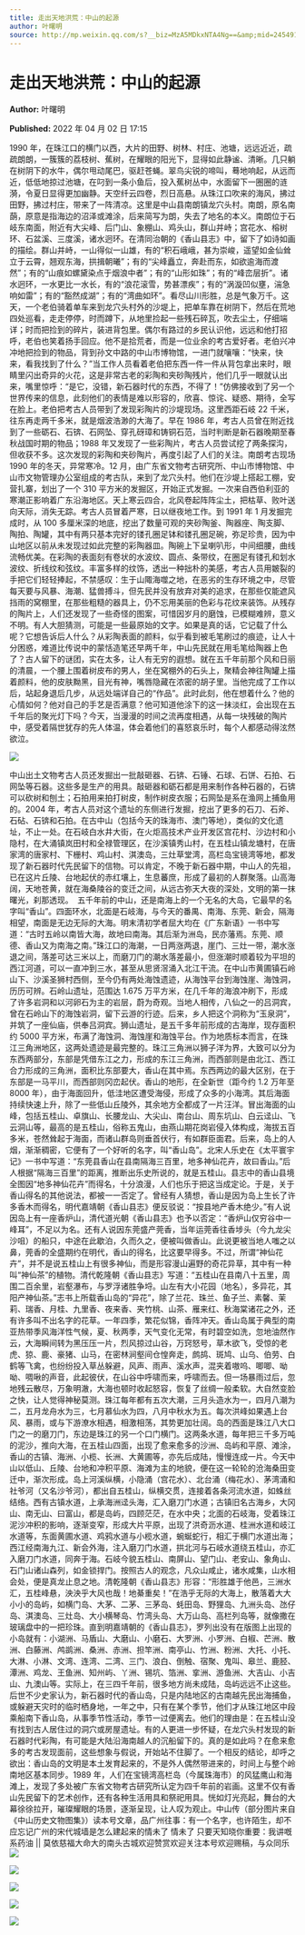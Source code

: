 ```yaml
---
title: 走出天地洪荒：中山的起源
author: 叶曙明
source: http://mp.weixin.qq.com/s?__biz=MzA5MDkxNTA4Ng==&amp;mid=2454912108&amp;idx=1&amp;sn=ce244f09fad26242f66de46119b8b356&amp;chksm=87a2340db0d5bd1bbbeb143f198a23b41c9ee5154ea9e20875feb4fa62234cdab01c56218e68#rd
---
```


# 走出天地洪荒：中山的起源

**Author:** 叶曙明

**Published:** 2022 年 04 月 02 日 17:15

1990 年，在珠江口的横门以西，大片的田野、树林、村庄、池塘，远远近近，疏疏朗朗，一簇簇的荔枝树、蕉树，在耀眼的阳光下，显得如此静谧、清晰。几只躺在树阴下的水牛，偶尔甩动尾巴，驱赶苍蝇。翠鸟尖锐的啼叫，蓦地响起，从远而近，低低地掠过池塘，在叼到一条小鱼后，投入蕉树丛中，水面留下一圈圈的涟漪，令夏日显得更加幽静。天空纤云四卷，烈日高悬。从珠江口吹来的海风，拂过田野，拂过村庄，带来了一阵清凉。这里是中山县南朗镇龙穴头村。南朗，原名南蓢，原意是指海边的沼泽或滩涂，后来简写为朗，失去了地名的本义。南朗位于石岐东南面，附近有大尖峰、后门山、象棚山、鸡头山，群山并峙；宫花水、榕树环、石盆溪、三度溪，诸水迥环。在清同治朝的《香山县志》中，留下了如诗如画的描绘。群山并峙，一山得似一山雄，有的“积石峨峨，甚为崇峻，遥望如金仙耸立于云霄，翘观东海，拱揖朝曦”；有的“尖峰矗立，奔赴而东，如欲逾海而渡然”；有的“山痕如螺黛染点于烟浪中者”；有的“山形如珠”；有的“峰峦层折”。诸水迥环，一水更比一水长，有的“浪花滚雪，势甚漂疾”；有的“涡漩凹似壅，湍急响如雷”；有的“豁然成湖”；有的“湾曲如环”。看尽山川形胜，总是气象万千。这天，一个老伯骑着单车来到龙穴头村外的沙堤上，把单车靠在树阴下，然后在荒地四处巡看，走走停停，时而蹲下，从地里捡起一些残石碎瓦，吹去尘土，仔细端详；时而把捡到的碎片，装进背包里。偶尔有路过的乡民认识他，远远和他打招呼，老伯也笑着扬手回应。他不是拾荒者，而是一位业余的考古爱好者。老伯兴冲冲地把捡到的物品，背到孙文中路的中山市博物馆，一进门就嚷嚷：“快来，快来，看我找到了什么？”当工作人员看着老伯把东西一件一件从背包拿出来时，眼睛里闪出奇异的火花，这是非常古老的彩陶和夹砂陶残片，他们几乎一眼就认出来，嘴里惊呼：“是它，没错，新石器时代的东西，不得了！”仿佛接收到了另一个世界传来的信息，此刻他们的表情是难以形容的，欣喜、惊诧、疑惑、期待，全写在脸上。老伯把考古人员带到了发现彩陶片的沙堤现场。这里西距石岐 22 千米，往东再走两千多米，就是烟波浩渺的大海了。早在 1986 年，考古人员曾在附近找到了一些砺石、石锛、石网坠、穿孔砑璋和铸铜石范，当时判断是新石器晚期至春秋战国时期的物品；1988 年又发现了一些彩陶片，考古人员尝试挖了两条探沟，但收获不多。这次发现的彩陶和夹砂陶片，再度引起了人们的关注。南朗考古现场 1990 年的冬天，异常寒冷。12 月，由广东省文物考古研究所、中山市博物馆、中山市文物管理办公室组成的考古队，来到了龙穴头村。他们在沙堤上搭起工棚，安营扎寨，划出了一个 310 平方米的发掘区，开始正式发掘。一次来自西伯利亚的寒潮正影响着广东沿海地区。天上寒云四合，北风卷起阵阵尘土，把枯草、败叶送向天际，消失无踪。考古人员冒着严寒，日以继夜地工作。到 1991 年 1 月发掘完成时，从 100 多厘米深的地底，挖出了数量可观的夹砂陶釜、陶器座、陶支脚、陶拍、陶罐，其中有两只基本完好的镂孔圈足钵和镂孔圈足碗，弥足珍贵，因为中山地区以前从未发现过如此完整的彩陶器皿。陶碗上下呈喇叭形，中间细腰，曲线流畅优美。在彩陶的表面刻有卷状的水波纹、圆点、条带纹，在圈足有镂孔和划水波纹、折线纹和弦纹。丰富多样的纹饰，透出一种拙朴的美感，考古人员用皴裂的手把它们轻轻捧起，不禁感叹：生于山陬海噬之地，在恶劣的生存环境之中，尽管每天要与风暴、海潮、猛兽搏斗，但先民并没有放弃对美的追求，在那些仅能遮风挡雨的窝棚里，在那些粗糙的器具上，仍不忘用美丽的色彩与花纹来装饰。从残存的陶片上，人们还发现了一些奇怪的图案，可惜因岁月的磨蚀，已模糊难辨，意义不明。有人大胆猜测，可能是一些最原始的文字。如果是真的话，它记载了什么呢？它想告诉后人什么？从彩陶表面的颜料，似乎看到被毛笔刷过的痕迹，让人十分困惑，难道比传说中的蒙恬造笔还早两千年，中山先民就在用毛笔给陶器上色了？古人留下的谜团，实在太多，让人有无穷的遐想。就在五千年前那个风和日丽的清晨，一个腰上围着树皮布的男人，坐在窝棚外的石头上，聚精会神往陶罐上描着颜料，他的皮肤黝黑，目光有神，嘴唇隐藏在浓密的胡子里。当他完成了工作以后，站起身退后几步，从远处端详自己的“作品”。此时此刻，他在想着什么？他的心情如何？他对自己的手艺是否满意？他可知道他涂下的这一抹淡红，会出现在五千年后的聚光灯下吗？今天，当漫漫的时间之流再度相遇，从每一块残破的陶片中，感受着隔世犹存的先人体温，体会着他们的喜怒哀乐时，每个人都感动得泫然欲泣。

![](https://mmbiz.qpic.cn/mmbiz_jpg/PJWG74pLsMb8SibvD7bCPm06njd10PZiciazQibjO3UuNGOVyRGIx5VcKu3P0zbb865y6NToueWamNhJVdVuvYeW5w/640?wx_fmt=jpeg)

中山出土文物考古人员还发掘出一批敲砸器、石锛、石锤、石球、石饼、石拍、石网坠等石器。这些多是生产的用具。敲砸器和砺石都是用来制作各种石器的，石锛可以砍树和刨土；石拍用来拍打树皮，制作树皮衣服；石网坠是系在渔网上捕鱼用的。2004 年，考古人员对这个遗址的东侧进行发掘，挖出了更多的石刀、石斧、石砧、石锛和石拍。在古中山（包括今天的珠海市、澳门等地），类似的文化遗址，不止一处。在石岐白水井大街，在火炬高技术产业开发区宫花村、沙边村和小隐村，在大涌镇岚田村和全禄管理区，在沙溪镇秀山村，在五桂山镇龙塘村，在唐家湾的唐家村、下栅村、鸡山村、淇澳岛，三灶草堂湾，高栏岛宝镜湾等地，都发现了新石器时代先民留下的信物。可以肯定，不晚于新石器中期，中山人的先祖，已在这片丘陵、台地起伏的赤红壤上，生息蕃庶，形成了最初的人群聚落。山高海阔，天地苍黄，就在海桑陵谷的变迁之间，从远古弥天大夜的深处，文明的第一抹曙光，刹那透现。  五千年前的中山，还是南海上的一个无名的大岛，它最早的名字叫“香山”。四面环水，北面是石岐海，与今天的番禺、南海、东莞、新会，隔海相望，南面是无边无际的大海。明末清初学者屈大均在《广东新语》一书中写道：“古时五岭以南皆大海，故地曰南海。其后渐为洲岛，民亦藩焉。东莞、顺德、香山又为南海之南。”珠江口的海潮，一日两涨两退，崖门、三灶一带，潮水涨退之间，落差可达三米以上，而磨刀门的潮水落差最小，但涨潮时顺着较为平坦的西江河道，可以一直冲到三水，甚至从思贤滘涌入北江干流。在中山市黄圃镇石岭山下、沙溪圣狮村西侧，至今仍有两处海蚀遗迹，从海蚀平台到海蚀崖、海蚀洞，历历可辨。石岭山遗址，范围达 1.675 万平方米，在几千年的海浪冲刷下，形成了许多岩洞和以河卵石为主的岩层，蔚为奇观。当地人相传，八仙之一的吕洞宾，曾在石岭山下的海蚀岩洞，留下云游的行迹。后来，乡人把这个洞称为“玉泉洞”，并筑了一座仙庙，供奉吕洞宾。狮山遗址，是五千多年前形成的古海岸，现存面积约 5000 平方米，布满了海蚀洞、海蚀崖和海蚀平台。作为地质标本而言，在珠江三角洲地区，这两处遗迹是最完整的。珠江三角洲以狮子洋为界，大致可以分为东西两部分，东部是凭借东江之力，形成的东江三角洲，而西部则是由北江、西江合力形成的三角洲，面积比东部要大，香山在其中焉。东西两边的最大区别，在于东部是一马平川，而西部则冈峦起伏。香山的地形，在全新世（距今约 1.2 万年至 8000 年），由于海面回升，低洼地区遭受海侵，形成了众多的小海湾。其后海面持续快速上升，除了一些低山丘陵外，其余地方全都成了一片汪洋。冒出海面的山峰，包括五桂山、卓旗山、长腰龙山、大尖山、南台山、周东坑山、白云迳山、飞云洞山等，最高的是五桂山，俗称五鬼山，由燕山期花岗岩侵入体构成，海拔五百多米，苍然耸起于海面，而诸山群岛则垂首伏行，有如群臣面君。后来，岛上的人烟，渐渐稠密，它便有了一个好听的名字，叫“香山岛”。北宋人乐史在《太平寰宇记》一书中写道：“东莞县香山在县南隔海三百里，地多神仙花卉，故曰香山。”后人根据“隔海三百里”的距离，推断出乐史所说的，就是五桂山。县志中的香山县境全图因“地多神仙花卉”而得名，十分浪漫，人们也乐于把这当成定论。于是，关于香山得名的其他说法，都被一一否定了。曾经有人猜想，香山是因为岛上生长了许多香木而得名，明代嘉靖朝《香山县志》便反驳说：“按县地产香木绝少。”有人说因岛上有一座香炉山，清代道光朝《香山县志》也予以否定：“香炉山仅穷谷中一峰耳”，不足以为名。还有人说因东莞盛产莞香，当年运莞香往香埗头（今九龙尖沙咀）的船只，中途在此歇泊，久而久之，便被叫做香山。此说更被当地人嗤之以鼻，莞香的全盛期约在明代，香山的得名，比这要早得多。不过，所谓“神仙花卉”，并不是说五桂山上有很多神仙，而是形容漫山遍野的奇花异草，其中有一种叫“神仙茶”的植物。清代乾隆朝《香山县志》写道：“五桂山在县南八十五里，周围二百余里，岩壑瀑布，与罗浮诸胜争埒。山左有大小花园（地名），多异花，其阳产神仙茶。”志书上所载香山岛的“异花”，除了兰花、珠兰、鱼子兰、素馨、茉莉、瑞香、月桂、九里香、夜来香、夹竹桃、山茶、雁来红、秋海棠诸花之外，还有许多叫不出名字的花草。一年四季，繁花似锦，香阵冲天。香山岛属于典型的南亚热带季风海洋性气候，夏、秋两季，天气变化无常，有时碧空如洗，忽地油然作云，大海瞬间转为黑压压一片，烈风掠过山谷，万窍怒号，草木欲飞，受惊的老虎、猄、鹿、豪猪、山马，在密林涧壑间仓惶奔走，鹧鸪、斑鸠、山乌、伯劳、白鹤等飞禽，也纷纷投入草丛躲避，风声、雨声、溪水声，混夹着嗷呜、唧唧、呦呦、啁啾的声音，此起彼伏，在山谷中呼啸而来，呼啸而去。但一场暴雨过后，忽地残云散尽，万象明澈，大海也顿时收起怒容，恢复了丝绸一般柔软。大自然变脸之快，让人觉得神秘莫测。珠江每年都有五次大潮，三月头造水为一，四月八潮为二，五月龙舟水为三，七月慕仙水为四，八月中秋水为五。每次洪峰如果遇上台风、暴雨，或与下游潦水相遇，相激相荡，其势更加壮阔。岛的西面是珠江八大口门之一的磨刀门，东边是珠江的另一个口门横门。这两条水道，每年把三千多万吨的泥沙，推向大海，在五桂山四面，出现了愈来愈多的沙洲、岛屿和平原、滩涂，香山的古镇、海洲、小榄、长洲、大黄圃等，亦先后成陆，慢慢连成一片。今天中山以低山、丘陵、台地和冲积平原、海滩为主的地貌，便在这一轮轮的沧海桑田变迁中，渐次形成。岛上河溪纵横，小隐涌（宫花水）、北台涌（梅花水）、茅湾涌和社爷河（又名沙爷河），都出自五桂山，纵横交贯，连接着各条河流水道，如蛛丝结络。西有古镇水道，上承海洲迳头海，汇入磨刀门水道；古镇旧名古海乡，大冈山、南无山、曰富山，都是岛屿，四顾茫茫，在水中央；北面的石岐海，受着珠江泥沙冲积的影响，逐渐变窄，形成大片平原，出现了洪奇沥水道、桂洲水道和岐江水道等，东面黄圃水道、鸡鸦水道与小榄水道，蜿蜒蛇行，相汇于横门水道出海；西江经南海九江、新会外海，注入磨刀门水道，拱北河与石岐水道绕五桂山，亦汇入磨刀门水道，同奔于海。石岐今貌五桂山、南屏山、望门山、老安山、象角山、石门山诸山森列，如金锁捍门。按照古人的观念，凡众山咸止，诸水咸集，山水相会处，便是真龙止息之地。清乾隆朝《香山县志》形容：“形胜雄于他邑，三洲水汇，五桂峰悬，泱泱乎大风也哉！地綦重矣！”在浩乎无际的大海上，散落着大大小小的岛屿，如横门岛、大茅、二茅、三茅岛、蚝田岛、野狸岛、九洲头岛、氹仔岛、淇澳岛、三灶岛、大小横琴岛、竹湾头岛、大万山岛、高栏列岛等，就像撒在玻璃盘中的一把珍珠。直到明嘉靖朝的《香山县志》，罗列出没有在版图上出现的小岛就有：小湖洲、马盾山、大磨山、小磨石、大罗洲、小罗洲、白椒、芒洲、散洲、白藤洲、鸬鹚洲、桑洲、赤洲、担竿洲、南亭山、竹洲、粉洲、大托、小托、大淋、小淋、文湾、连湾、二湾、三门、浪白、倒触、宿聚、鬼叫、皋兰、鹿胫、潭洲、鸡龙、王鱼洲、知州屿、丫洲、锡坑、箔洲、挛洲、游鱼洲、大吉山、小吉山、九澳山等。实际上，在三四千年前，很多地方尚未成陆，岛屿远远不止这些。后世不少史家认为，新石器时代的香山岛，只是内陆地区的古南越先民出海捕鱼，或躲避天灾时的临时栖身地，一年之中，只有在某个季节，他们才从珠江地区中段乘船南下香山岛，从事季节性活动，季节一过便离去。他们的理由是：在五桂山没有找到古人居住过的洞穴或房屋遗址。有的人更进一步怀疑，在龙穴头村发现的新石器时代彩陶，有可能是大陆沿海南越人的沉船留下的。真的是如此吗？在愈来愈多的考古发现面前，这些想象与假说，开始站不住脚了。一个相反的结论，却呼之欲出：香山岛的文明是本土发育起来的，不是外人偶然带进来的，时间上与整个岭南地区基本同步。1989 年，人们在宝镜湾高栏岛（今属珠海市）的风猛鹰山和海滩上，发现了多处被广东省文物考古研究所认定为四千年前的岩画。这里不仅有香山先民留下的艺术创作，还有各种生活用具和祭祀用具。恍如灯光亮起，舞台的大幕徐徐拉开，璀璨耀眼的场景，逐渐呈现，让人叹为观止。中山传（部分图片来自《中山历史文物图集》）读本号文章，品广州往事：有一个名字，也许陌生，却不应忘记广州的宋代城墙是怎么建起来的情未了 情未了 只要天知晓你重要：我讲嘅系药油 || 莫依慈福大命大的南头古城欢迎赞赏欢迎关注本号欢迎赐稿，与众同乐![](https://mmbiz.qpic.cn/mmbiz_jpg/PJWG74pLsMb8SibvD7bCPm06njd10PZiciacHQfibl3CicKgia0DMoCHWnDLKGt3HVL6hMhSCqOlxefCByBb4VFShc0w/640?wx_fmt=jpeg)

![](https://mmbiz.qpic.cn/mmbiz_jpg/PJWG74pLsMb8SibvD7bCPm06njd10PZiciapf9VYNnj2gGkXhOLl7cjfAwq7DYIXjUy5qAjmrHWwSzNLcBWPxen6A/640?wx_fmt=jpeg)

![](https://mmbiz.qpic.cn/mmbiz_jpg/PJWG74pLsMb8SibvD7bCPm06njd10PZiciapKu6ic2jDYS7zTVhjvKn3LeRic4sicicWpBz1nZSCYHdK0fybLmHKRk4bQ/640?wx_fmt=jpeg)

![](https://mmbiz.qpic.cn/mmbiz_jpg/PJWG74pLsMb8SibvD7bCPm06njd10PZiciauS2GH0Xhiam5xecPgFmfY2H4mGnYXDGfH4qAOAibes1H7XfQ1Bkp9kSg/640?wx_fmt=jpeg)

![](https://mmbiz.qpic.cn/mmbiz_jpg/PJWG74pLsMb8SibvD7bCPm06njd10PZiciaf0DQ8lNSiaVAZ1keicSTqfRkeeH4KpNETCJkSDm9UkpnJQTxNyopicVkA/640?wx_fmt=jpeg)
